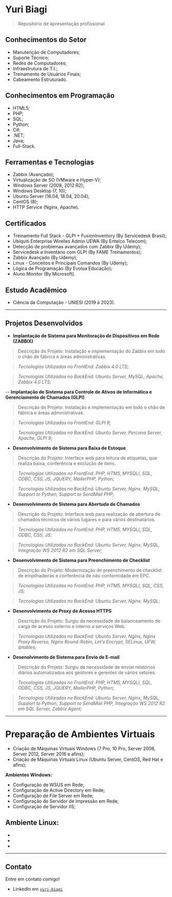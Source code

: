# Yuri Biagi

> Repositório de apresentação profissional

## Conhecimentos do Setor

- Manutenção de Computadores;
- Suporte Técnico;
- Redes de Computadores;
- Infraestrutura de T.I.;
- Treinamento de Usuários Finais;
- Cabeamento Estruturado.

## Conhecimentos em Programação

- HTML5;
- PHP;
- SQL;
- Python;
- C#;
- .NET;
- Java;
- Full-Stack.

## Ferramentas e Tecnologias

- Zabbix (Avançado);
- Virtualização de SO (VMware e Hyper-V);
- Windows Server (2008, 2012 R2);
- Windows Desktop (7, 10);
- Ubuntu Server (16.04, 18.04, 20.04);
- CentOS (8);
- HTTP Service (Nginx, Apache).

## Certificados

- Treinamento Full Stack - GLPI + FusionInventory (By Servicedesk Brasil);
- Ubiquiti Enterprise Wirelles Admin UEWA (By Entelco Telecom);
- Detecção de problemas avançados com Zabbix (By Udemy);
- Servicedesk e Inventário com GLPI (By FAME Treinamentos);
- Zabbix Avançado (By Udemy);
- Linux - Conceitos e Principais Comandos (By Udemy);
- Lógica de Programação (By Evolua Educação);
- Aluno Monitor (By Microsoft).

## Estudo Acadêmico

- Ciência da Computação - UNIESI (2019 à 2023).

---

## Projetos Desenvolvidos

- **Implantação de Sistema para Monitoração de Dispositivos em Rede (ZABBIX)**
> Descrição do Projeto: Instalação e implementação do Zabbix em todo o chão de fábrica e áreas administrativas.

> *Tecnologias Utilizadas no FrontEnd: Zabbix 4.0 LTS;*

> *Tecnologias Utilizadas no BackEnd: Ubuntu Server, MySQL, Apache, Zabbix 4.0 LTS;*


-- **Implantação de Sistema para Controle de Ativos de Informática e Gerenciamento de Chamados (GLPI)**
> Descrição do Projeto: Instalação e implementação em todo o chão de fábrica e áreas administrativas.

> *Tecnologias Utilizadas no FrontEnd: GLPI 9;*

> *Tecnologias Utilizadas no BackEnd: Ubuntu Server, Percona Server, Apache, GLPI 9;*


- **Desenvolvimento de Sistema para Baixa de Estoque**
> Descrição do Projeto: Interface web para leitura de etiquetas, que realiza baixa, conferência e exclução de itens.

> *Tecnologias Utilizadas no FrontEnd: PHP, HTM5, MYSQLI, SQL, ODBC, CSS, JS, JQUERY, MailerPHP, Python;*

> *Tecnologias Utilizadas no BackEnd: Ubuntu Server, Nginx, MySQL, Support to Python, Support to SendMail PHP;*


- **Desenvolvimento de Sistema para Abertuda de Chamados**
> Descrição do Projeto: Interface web para realização de abertura de chamados técnicos de vários lugares e para vários destinatários.

> *Tecnologias Utilizadas no FrontEnd: PHP, HTM5, MYSQLI, SQL, ODBC, CSS, JS;*

> *Tecnologias Utilizadas no BackEnd: Ubuntu Server, Nginx, MySQL, Integração WS 2012 R2 em SQL Server;*


- **Desenvolvimento de Sistema para Preenchimento de Checklist**
> Descrição do Projeto: Modernização de preenchimento de checklist de empilhadeiras e conferência de não conformidade em EPC.

> *Tecnologias Utilizadas no FrontEnd: PHP, HTM5, MYSQLI, SQL, CSS, JS;*

> *Tecnologias Utilizadas no BackEnd: Ubuntu Server, Nginx, MySQL;*


- **Desenvolvimento de Proxy de Acesso HTTPS**
> Descrição do Projeto: Surgiu da necessidade de balanceamento de carga de acesso externo e interno a serviços Web.

> *Tecnologias Utilizadas no BackEnd: Ubuntu Server, Nginx, Nginx Proxy Reverso, Nginx Round-Robin, Let's Encrypt, SELinux, UFW, Iptables;*


- **Desenolvimento de Sistema para Envio de E-mail**
> Descrição do Projeto: Surgiu da necessidade de enviar relatórios diários automatizados aos gestores e gerentes de vários setores.

> *Tecnologias Utilizadas no FrontEnd: PHP, HTM5, MYSQLI, SQL, ODBC, CSS, JS, JQUERY, MailerPHP, Python;*

> *Tecnologias Utilizadas no BackEnd: Ubuntu Server, Nginx, MySQL, Support to Python, Support to SendMail PHP, Integração WS 2012 R2 em SQL Server, Zabbix Agent;*


---

# Preparação de Ambientes Virtuais

- Criação de Máquinas Virtuais Windows (7 Pro, 10 Pro, Server 2008, Server 2012, Server 2016 e afins);
- Criação de Máquinas Virtuais Linux (Ubuntu Server, CentOS, Red Hat e afins);

**Ambientes Windows:**
- Configuração de WSUS em Rede;
- Configuração de Active Directory em Rede;
- Configuração de File Server em Rede;
- Configuração de Servidor de Impressão em Rede;
- Configuração de Servidor IIS;

**Ambiente Linux:**
- 
- 
- 
- 

---

## Contato

Entre em contato comigo!

- LinkedIn em <a href="http://https://www.linkedin.com/in/yuri-biagi/" target="_blank"> `yuri-biagi` </a>
